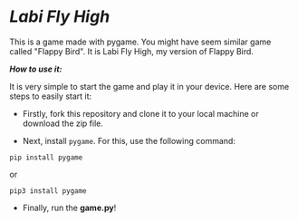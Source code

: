 # _Labi Fly High_

This is a game made with pygame. You might have seem similar game called "Flappy Bird". It is Labi Fly High, my version of Flappy Bird.

**_How to use it:_**

It is very simple to start the game and play it in your device. Here are some steps to easily start it:

- Firstly, fork this repository and clone it to your local machine or download the zip file. 

- Next, install `pygame`. For this, use the following command: 

 ```console
pip install pygame 
```
or 
```console
pip3 install pygame
```

- Finally, run the **game.py**!


